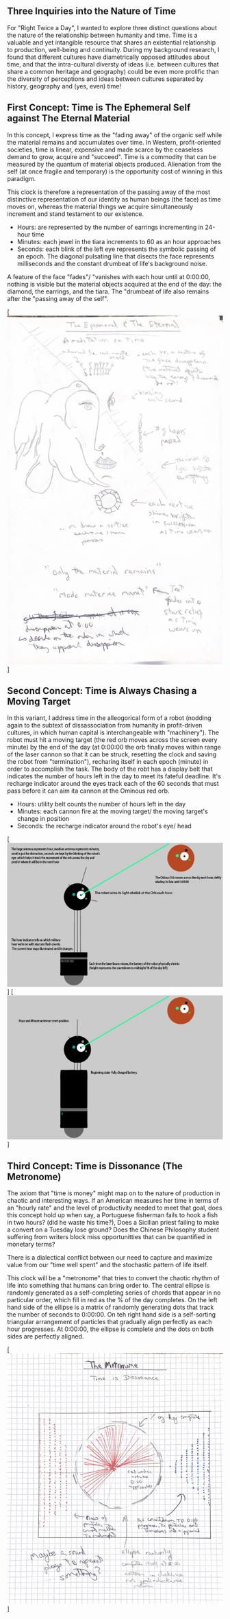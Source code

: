 ## Three Inquiries into the Nature of Time

For "Right Twice a Day", I wanted to explore three distinct questions about the nature of the relationship between humanity and time. Time is a valuable and yet intangible resource that shares an existential relationship to production, well-being and continuity. During my background research, I found that different cultures have diametrically opposed attitudes about time, and that the intra-cultural diversty of ideas (i.e. between cultures that share a common heritage and geography) could be even more prolific than the diversity of perceptions and ideas between cultures separated by history, geography and (yes, even) time!

## First Concept: Time is The Ephemeral Self against The Eternal Material 
In this concept, I express time as the "fading away" of the organic self while the material remains and accumulates over time. In Western, profit-oriented societies, time is linear, expensive and made scarce by the ceaseless demand to grow, acquire and "succeed". Time is a commodity that can be measured by the quantum of material objects produced. Alienation from the self (at once fragile and temporary) is the opportunity cost of winning in this paradigm. 

This clock is therefore a representation of the passing away of the most distinctive representation of our identity as human beings (the face) as time moves on, whereas the material things we acquire simultaneously increment and stand testament to our existence.

* Hours: are represented by the number of earrings incrementing in 24-hour time
* Minutes: each jewel in the tiara increments to 60 as an hour approaches
* Seconds: each blink of the left eye represents the symbolic passing of an epoch. The diagonal pulsating line that disects the face represents milliseconds and the constant drumbeat of life's background noise.

A feature of the face "fades"/ "vanishes with each hour until at 0:00:00, nothing is visible but the material objects acquired at the end of the day: the diamond, the earrings, and the tiara. The "drumbeat of life also remains after the "passing away of the self".

[![alt text](RTAD_1.png)]

## Second Concept: Time is Always Chasing a Moving Target
In this variant, I address time in the alleogorical form of a robot (nodding again to the subtext of dissassociation from humanity in profit-driven cultures, in which human capital is interchangeable with "machinery"). The robot must hit a moving target (the red orb moves across the screen every minute) by the end of the day (at 0:00:00 the orb finally moves within range of the laser cannon so that it can be struck, resetting the clock and saving the robot from "termination"), recharing itself in each epoch (minute) in order to accomplish the task. The body of the robt has a display belt that indicates the number of hours left in the day to meet its fateful deadline. It's recharge indicator around the eyes track each of the 60 seconds that must pass before it can aim ita cannon at the Ominous red orb. 

* Hours: utility belt counts the number of hours left in the day
* Minutes: each cannon fire at the moving target/ the moving target's change in position
* Seconds: the recharge indicator around the robot's eye/ head

[![alt text](robot_probe.jpg)]
[![alt text](robot_probe_00.jpg)]

## Third Concept: Time is Dissonance (The Metronome)
The axiom that "time is money" might map on to the nature of production in chaotic and interesting ways. If an American measures her time in terms of an "hourly rate" and the level of productivity needed to meet that goal, does this concept hold up when say, a Portuguese fisherman fails to hook a fish in two hours? (did he waste his time?), Does a Sicilian priest failing to make a convert on a Tuesday lose ground? Does the Chinese Philosophy student suffering from writers block miss opportunitties that can be quantified in monetary terms?

There is a dialectical conflict between our need to capture and maximize value from our "time well spent" and the stochastic pattern of life itself. 

This clock will be a "metronome" that tries to convert the chaotic rhythm of life into something that humans can bring order to. The central ellipse is randomly generated as a self-completing series of chords that appear in no particular order, which fill in red as the % of the day completes. On the left hand side of the ellipse is a matrix of randomly generating dots that track the number of seconds to 0:00:00. On teh right hand side is a self-sorting triangular arrangement of particles that gradually align perfectly as each hour progresses. At 0:00:00, the ellipse is complete and the dots on both sides are perfectly aligned. 

[![alt text](RTAD_2.png)]

